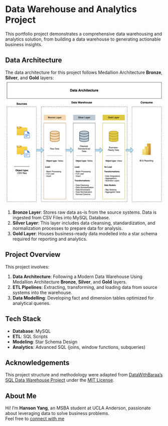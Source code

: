 # Data Warehouse and Analytics Project

This portfolio project demonstrates a comprehensive data warehousing and analytics solution, from building a data warehouse to generating actionable business insights.

## Data Architecture

The data architecture for this project follows Medallion Architecture **Bronze**, **Silver**, and **Gold** layers:
![Data Architecture](docs/data_architecture.png)
1. **Bronze Layer**: Stores raw data as-is from the source systems. Data is ingested from CSV Files into MySQL Database.
2. **Silver Layer**: This layer includes data cleansing, standardization, and normalization processes to prepare data for analysis.
3. **Gold Layer**: Houses business-ready data modelled into a star schema required for reporting and analytics.

## Project Overview

This project involves:

1. **Data Architecture**: Following a Modern Data Warehouse Using Medallion Architecture **Bronze**, **Silver**, and **Gold** layers.
2. **ETL Pipelines**: Extracting, transforming, and loading data from source systems into the warehouse.
3. **Data Modelling**: Developing fact and dimension tables optimized for analytical queries.

## Tech Stack

- **Database**: MySQL  
- **ETL**: SQL Scripts  
- **Modeling**: Star Schema Design  
- **Analytics**: Advanced SQL (joins, window functions, subqueries)

## Acknowledgements

This project structure and methodology were adapted from [DataWithBaraa’s SQL Data Warehouse Project](https://github.com/DataWithBaraa/sql-data-warehouse-project) under the [MIT License](LICENSE).

## About Me

Hi! I’m **Hanson Yang**, an MSBA student at UCLA Anderson, passionate about leveraging data to solve business problems.  
Feel free to [connect with me](https://www.linkedin.com/in/hansony)
